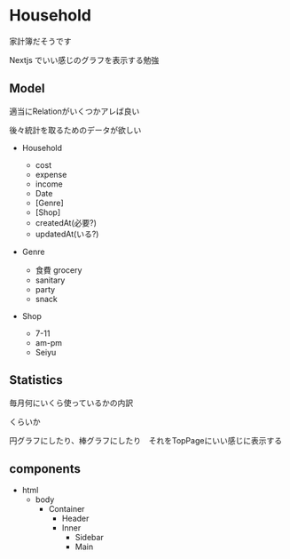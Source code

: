 # Household

家計簿だそうです

Nextjs でいい感じのグラフを表示する勉強

## Model

適当にRelationがいくつかアレば良い

後々統計を取るためのデータが欲しい

* Household
  + cost
  + expense
  + income
  + Date
  + [Genre]
  + [Shop]
  + createdAt(必要?)
  + updatedAt(いる?)

* Genre
  + 食費 grocery
  + sanitary
  + party
  + snack

* Shop
  + 7-11
  + am-pm
  + Seiyu

## Statistics

毎月何にいくら使っているかの内訳

くらいか

円グラフにしたり、棒グラフにしたり　それをTopPageにいい感じに表示する

## components

* html
  + body
    - Container
      - Header
      * Inner
        - Sidebar
        - Main
